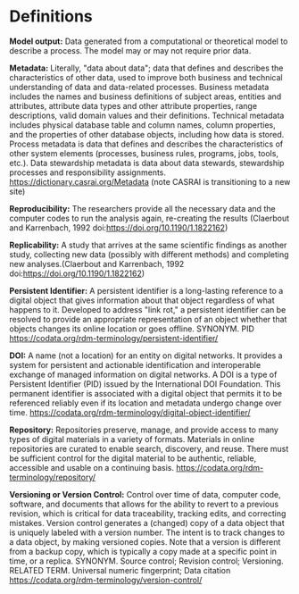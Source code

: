 # Definitions
**Model output:** Data generated from a computational or theoretical model to describe a process. The model may or may not require prior data.

**Metadata:** Literally, "data about data"; data that defines and describes the characteristics of other data, used to improve both business and technical understanding of data and data-related processes. Business metadata includes the names and business definitions of subject areas, entities and attributes, attribute data types and other attribute properties, range descriptions, valid domain values and their definitions. Technical metadata includes physical database table and column names, column properties, and the properties of other database objects, including how data is stored. Process metadata is data that defines and describes the characteristics of other system elements (processes, business rules, programs, jobs, tools, etc.). Data stewardship metadata is data about data stewards, stewardship processes and responsibility assignments. https://dictionary.casrai.org/Metadata (note CASRAI is transitioning to a new site)

**Reproducibility:** The researchers provide all the necessary data and the computer codes to run the analysis again, re-creating the results (Claerbout and Karrenbach,  1992 doi:https://doi.org/10.1190/1.1822162)

**Replicability:** A study that arrives at the same scientific findings as another study, collecting new data (possibly with different methods) and completing new analyses.(Claerbout and Karrenbach,  1992 doi:https://doi.org/10.1190/1.1822162)

**Persistent Identifier:** A persistent identifier is a long-lasting reference to a digital object that gives information about that object regardless of what happens to it. Developed to address "link rot," a persistent identifier can be resolved to provide an appropriate representation of an object whether that objects changes its online location or goes offline. SYNONYM. PID https://codata.org/rdm-terminology/persistent-identifier/ 

**DOI:** A name (not a location) for an entity on digital networks. It provides a system for persistent and actionable identification and interoperable exchange of managed information on digital networks. A DOI is a type of Persistent Identifier (PID) issued by the International DOI Foundation. This permanent identifier is associated with a digital object that permits it to be referenced reliably even if its location and metadata undergo change over time. https://codata.org/rdm-terminology/digital-object-identifier/ 

**Repository:** Repositories preserve, manage, and provide access to many types of digital materials in a variety of formats. Materials in online repositories are curated to enable search, discovery, and reuse. There must be sufficient control for the digital material to be authentic, reliable, accessible and usable on a continuing basis. https://codata.org/rdm-terminology/repository/ 

**Versioning or Version Control:** Control over time of data, computer code, software, and documents that allows for the ability to revert to a previous revision, which is critical for data traceability, tracking edits, and correcting mistakes. Version control generates a (changed) copy of a data object that is uniquely labeled with a version number. The intent is to track changes to a data object, by making versioned copies. Note that a version is different from a backup copy, which is typically a copy made at a specific point in time, or a replica. SYNONYM. Source control; Revision control; Versioning. RELATED TERM. Universal numeric fingerprint; Data citation https://codata.org/rdm-terminology/version-control/ 
